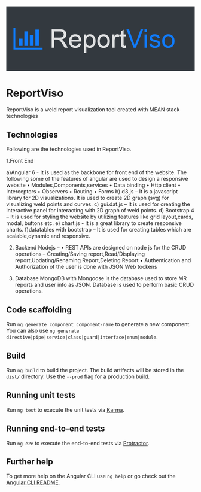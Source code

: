 ![alt text](https://github.com/NiveditaBhat/ReportViso/blob/d3f31699be1ef01e10401ff4d924c0d46be22a87/src/assets/logo.PNG)


# ReportViso

ReportViso is a weld report visualization tool created with MEAN stack technologies

## Technologies 

Following are the technologies used in ReportViso.

1.Front End 

a)Angular 6  - It is used as the backbone for front end of the website. 
The following some of the features of angular are used to design a responsive website
•	Modules,Components,services
•	Data binding
•	Http client 
•	Interceptors
•	Observers
•	Routing
•	Forms
b) d3.js – It is a javascript library for 2D visualizations. It is used to create 2D graph (svg) for visualizing weld points and curves.
c) gui.dat.js – It is used for creating the interactive panel for interacting with 2D graph of weld points.
d) Bootstrap 4 – It is used for styling the website by utilizing features like grid layout,cards, modal, buttons etc.
e) chart.js -  It is a great library to create responsive charts.
f)datatables with bootstrap – It is used for creating tables which are scalable,dynamic and responsive.

2. Backend
Nodejs – 
•	REST APIs are designed on node js for the CRUD operations – Creating/Saving report,Read/Displaying report,Updating/Renaming Report,Deleting Report
•	Authentication and Authorization of the user is done with JSON Web tockens

3. Database
MongoDB with Mongoose is the database used to store MR reports and user info as JSON. Database is used to perform basic CRUD operations.


## Code scaffolding

Run `ng generate component component-name` to generate a new component. You can also use `ng generate directive|pipe|service|class|guard|interface|enum|module`.

## Build

Run `ng build` to build the project. The build artifacts will be stored in the `dist/` directory. Use the `--prod` flag for a production build.

## Running unit tests

Run `ng test` to execute the unit tests via [Karma](https://karma-runner.github.io).

## Running end-to-end tests

Run `ng e2e` to execute the end-to-end tests via [Protractor](http://www.protractortest.org/).

## Further help

To get more help on the Angular CLI use `ng help` or go check out the [Angular CLI README](https://github.com/angular/angular-cli/blob/master/README.md).
